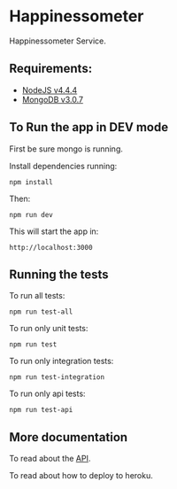 # Happinessometer

Happinessometer Service.

## Requirements:

* [NodeJS v4.4.4](https://nodejs.org/en/)
* [MongoDB v3.0.7](https://www.mongodb.com/)

## To Run the app in DEV mode

First be sure mongo is running.

Install dependencies running:

    npm install

Then:

    npm run dev

This will start the app in:

    http://localhost:3000

## Running the tests

To run all tests:

    npm run test-all

To run only unit tests:

    npm run test

To run only integration tests:

    npm run test-integration

To run only api tests:

    npm run test-api

## More documentation

To read about the [API](happinessometer/API.md).

To read about how to deploy to heroku.
